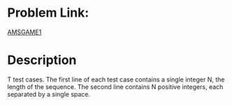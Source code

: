 # Problem Link:
[AMSGAME1](https://www.codechef.com/problems/AMSGAME1)

# Description
T test cases. The first line of each test case contains a single integer N, the length of the sequence. The second line contains N positive integers, each separated by a single space.